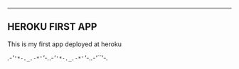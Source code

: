 ----------------
HEROKU FIRST APP
----------------
This is my first app deployed at heroku


_.-*'``'*-._.-*'``'*-._.-*'``'*-._.-*'``'*-._.-*'``'*-._